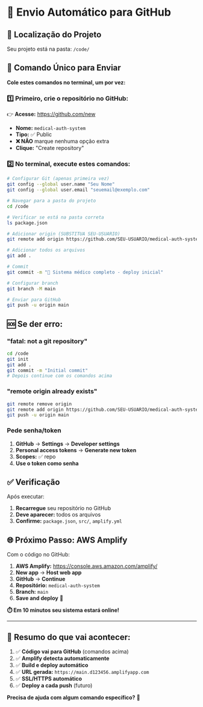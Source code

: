 # 🚀 Envio Automático para GitHub

## 📍 Localização do Projeto

Seu projeto está na pasta: `/code/`

## 🎯 Comando Único para Enviar

**Cole estes comandos no terminal, um por vez:**

### 1️⃣ Primeiro, crie o repositório no GitHub:

👉 **Acesse:** https://github.com/new

- **Nome:** `medical-auth-system`
- **Tipo:** ✅ Public
- **❌ NÃO** marque nenhuma opção extra
- **Clique:** "Create repository"

### 2️⃣ No terminal, execute estes comandos:

```bash
# Configurar Git (apenas primeira vez)
git config --global user.name "Seu Nome"
git config --global user.email "seuemail@exemplo.com"

# Navegar para a pasta do projeto
cd /code

# Verificar se está na pasta correta
ls package.json

# Adicionar origin (SUBSTITUA SEU-USUARIO)
git remote add origin https://github.com/SEU-USUARIO/medical-auth-system.git

# Adicionar todos os arquivos
git add .

# Commit
git commit -m "🚀 Sistema médico completo - deploy inicial"

# Configurar branch
git branch -M main

# Enviar para GitHub
git push -u origin main
```

## 🆘 Se der erro:

### **"fatal: not a git repository"**

```bash
cd /code
git init
git add .
git commit -m "Initial commit"
# Depois continue com os comandos acima
```

### **"remote origin already exists"**

```bash
git remote remove origin
git remote add origin https://github.com/SEU-USUARIO/medical-auth-system.git
git push -u origin main
```

### **Pede senha/token**

1. **GitHub** → **Settings** → **Developer settings**
2. **Personal access tokens** → **Generate new token**
3. **Scopes:** ✅ repo
4. **Use o token como senha**

## ✅ Verificação

Após executar:

1. **Recarregue** seu repositório no GitHub
2. **Deve aparecer:** todos os arquivos
3. **Confirme:** `package.json`, `src/`, `amplify.yml`

## 🌐 Próximo Passo: AWS Amplify

Com o código no GitHub:

1. **AWS Amplify:** https://console.aws.amazon.com/amplify/
2. **New app** → **Host web app**
3. **GitHub** → **Continue**
4. **Repositório:** `medical-auth-system`
5. **Branch:** `main`
6. **Save and deploy** 🚀

**⏱️ Em 10 minutos seu sistema estará online!**

---

## 🎯 Resumo do que vai acontecer:

1. ✅ **Código vai para GitHub** (comandos acima)
2. ✅ **Amplify detecta automaticamente**
3. ✅ **Build e deploy automático**
4. ✅ **URL gerada:** `https://main.d123456.amplifyapp.com`
5. ✅ **SSL/HTTPS automático**
6. ✅ **Deploy a cada push** (futuro)

**Precisa de ajuda com algum comando específico?** 🤔
